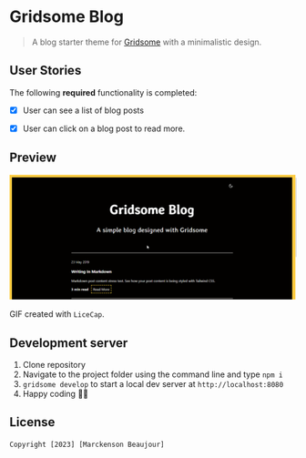 # Gridsome Blog

> A blog starter theme for [Gridsome]() with a minimalistic design.


## User Stories

The following **required** functionality is completed:
- [x]  User can see a list of blog posts
- [x]  User can click on a blog post to read more.


## Preview

<img src='blog.gif' title='Video Walkthrough' width='' alt='Video blog' />

GIF created with `LiceCap`.


## Development server

1. Clone repository
2. Navigate to the project folder using the command line and type `npm i`
3. `gridsome develop` to start a local dev server at `http://localhost:8080`
4. Happy coding 🎉🙌


## License

    Copyright [2023] [Marckenson Beaujour]
